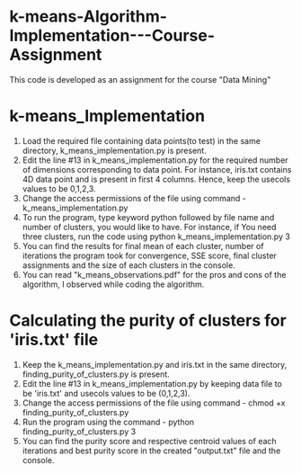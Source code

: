 # k-means-Algorithm-Implementation---Course-Assignment
This code is developed as an assignment for the course "Data Mining"

# k-means_Implementation
1. Load the required file containing data points(to test) in the same directory, k_means_implementation.py is present.
2. Edit the line #13 in k_means_implementation.py for the required number of dimensions corresponding to data point. For instance, iris.txt contains 4D data point and is present in first 4 columns. Hence, keep the usecols values to be 0,1,2,3.
3. Change the access permissions of the file using command - k_means_implementation.py
4. To run the program, type keyword python followed by file name and number of clusters, you would like to have. For instance, if You need three clusters, run the code using python k_means_implementation.py 3
5. You can find the results for final mean of each cluster, number of iterations the program took for convergence, SSE score, final cluster assignments and the size of each clusters in the console.
6. You can read "k_means_observations.pdf" for the pros and cons of the algorithm, I observed while coding the algorithm.

# Calculating the purity of clusters for 'iris.txt' file
1. Keep the k_means_implementation.py and iris.txt in the same directory, finding_purity_of_clusters.py is present.
2. Edit the line #13 in k_means_implementation.py by keeping data file to be 'iris.txt' and usecols values to be (0,1,2,3).
3. Change the access permissions of the file using command - chmod +x finding_purity_of_clusters.py
4. Run the program using the command - python finding_purity_of_clusters.py 3
5. You can find the purity score and respective centroid values of each iterations and best purity score in the created "output.txt" file and the console.

